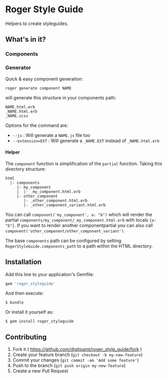 # Roger Style Guide

Helpers to create styleguides.

## What's in it?

### Components

### Generator
Quick & easy component generation:

`roger generate component NAME`

will generate this structure in your components path:
```
NAME.html.erb
_NAME.html.erb
_NAME.scss
```

Options for the command are:

* `--js` : Will generate a `NAME.js` file too
* `--extension=EXT` : Will generate a `_NAME.EXT` instead of `_NAME.html.erb`

#### Helper
The `component` function is simplification of the `partial` function. Taking this directory structure:

```
html
  |- components
     |- my_component
     |  |- _my_component.html.erb
     |- other_component
        |- _other_component.html.erb
        |- _other_component_variant.html.erb
```

You can call `component('my_component', a: "b")` which will render the partial `components/my_component/_my_component.html.erb` with locals `{a: "b"}`. If you want to render another componentpartial you can also call `component('other_component/other_component_variant')`.

The base `components` path can be configured by setting `RogerStyleGuide.components_path` to a path within the HTML directory.

## Installation

Add this line to your application's Gemfile:

```ruby
gem 'roger_styleguide'
```

And then execute:

    $ bundle

Or install it yourself as:

    $ gem install roger_styleguide

## Contributing

1. Fork it ( https://github.com/digitpaint/roger_style_guide/fork )
2. Create your feature branch (`git checkout -b my-new-feature`)
3. Commit your changes (`git commit -am 'Add some feature'`)
4. Push to the branch (`git push origin my-new-feature`)
5. Create a new Pull Request
